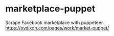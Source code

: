 # marketplace-puppet
Scrape Facebook marketplace with puppeteer.
https://ovdixon.com/pages/work/market-puppet/
